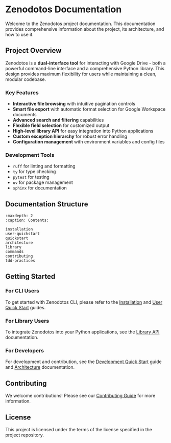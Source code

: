 # Zenodotos Documentation

Welcome to the Zenodotos project documentation. This documentation provides comprehensive information about the project, its architecture, and how to use it.

## Project Overview

Zenodotos is a **dual-interface tool** for interacting with Google Drive - both a powerful command-line interface and a comprehensive Python library. This design provides maximum flexibility for users while maintaining a clean, modular codebase.

### Key Features

- **Interactive file browsing** with intuitive pagination controls
- **Smart file export** with automatic format selection for Google Workspace documents
- **Advanced search and filtering** capabilities
- **Flexible field selection** for customized output
- **High-level library API** for easy integration into Python applications
- **Custom exception hierarchy** for robust error handling
- **Configuration management** with environment variables and config files

### Development Tools

- `ruff` for linting and formatting
- `ty` for type checking
- `pytest` for testing
- `uv` for package management
- `sphinx` for documentation

## Documentation Structure

```{toctree}
:maxdepth: 2
:caption: Contents:

installation
user-quickstart
quickstart
architecture
library
commands
contributing
tdd-practices
```

## Getting Started

### For CLI Users
To get started with Zenodotos CLI, please refer to the [Installation](installation.md) and [User Quick Start](user-quickstart.md) guides.

### For Library Users
To integrate Zenodotos into your Python applications, see the [Library API](library.md) documentation.

### For Developers
For development and contribution, see the [Development Quick Start](quickstart.md) guide and [Architecture](architecture.md) documentation.

## Contributing

We welcome contributions! Please see our [Contributing Guide](contributing.md) for more information.

## License

This project is licensed under the terms of the license specified in the project repository.
